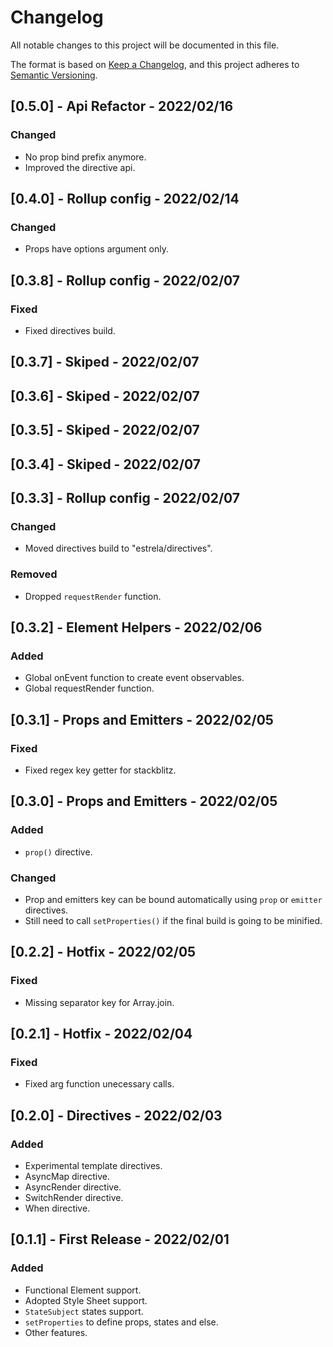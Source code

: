 # Changelog
All notable changes to this project will be documented in this file.

The format is based on [Keep a Changelog](https://keepachangelog.com/en/1.0.0/),
and this project adheres to [Semantic Versioning](https://semver.org/spec/v2.0.0.html).

## [0.5.0] - Api Refactor - 2022/02/16
### Changed
- No prop bind prefix anymore.
- Improved the directive api.

## [0.4.0] - Rollup config - 2022/02/14
### Changed
- Props have options argument only.

## [0.3.8] - Rollup config - 2022/02/07
### Fixed
- Fixed directives build.

## [0.3.7] - Skiped - 2022/02/07

## [0.3.6] - Skiped - 2022/02/07

## [0.3.5] - Skiped - 2022/02/07

## [0.3.4] - Skiped - 2022/02/07

## [0.3.3] - Rollup config - 2022/02/07
### Changed
- Moved directives build to "estrela/directives".

### Removed
- Dropped `requestRender` function.

## [0.3.2] - Element Helpers - 2022/02/06
### Added
- Global onEvent function to create event observables.
- Global requestRender function.

## [0.3.1] - Props and Emitters - 2022/02/05
### Fixed
- Fixed regex key getter for stackblitz.

## [0.3.0] - Props and Emitters - 2022/02/05
### Added
- `prop()` directive.

### Changed
- Prop and emitters key can be bound automatically using `prop` or `emitter` directives.
- Still need to call `setProperties()` if the final build is going to be minified.

## [0.2.2] - Hotfix - 2022/02/05
### Fixed
- Missing separator key for Array.join.

## [0.2.1] - Hotfix - 2022/02/04
### Fixed
- Fixed arg function unecessary calls.

## [0.2.0] - Directives - 2022/02/03
### Added
- Experimental template directives.
- AsyncMap directive.
- AsyncRender directive.
- SwitchRender directive.
- When directive.

## [0.1.1] - First Release - 2022/02/01
### Added
- Functional Element support.
- Adopted Style Sheet support.
- `StateSubject` states support.
- `setProperties` to define props, states and else.
- Other features.

